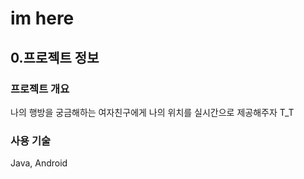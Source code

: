 # im here

## 0.프로젝트 정보

### 프로젝트 개요

나의 행방을 궁금해하는 여자친구에게 나의 위치를 실시간으로 제공해주자 T_T

### 사용 기술 ###

Java, Android
